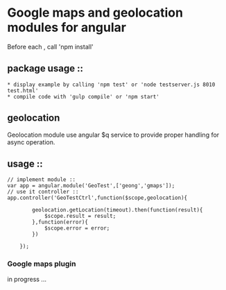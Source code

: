 # Google maps and geolocation modules for angular



Before each , call 'npm install'

## package usage ::
	* display example by calling 'npm test' or 'node testserver.js 8010 test.html'
	* compile code with 'gulp compile' or 'npm start'


## geolocation

Geolocation module use angular $q service to provide proper handling for async operation.


## usage ::

	// implement module ::
	var app = angular.module('GeoTest',['geong','gmaps']);
	// use it controller ::
	app.controller('GeoTestCtrl',function($scope,geolocation){

            geolocation.getLocation(timeout).then(function(result){
                $scope.result = result;
            },function(error){
                $scope.error = error;
            })

	    });



### Google maps plugin

in progress ...